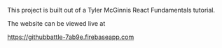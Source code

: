 This project is built out of a Tyler McGinnis React Fundamentals tutorial.

The website can be viewed live at

https://githubbattle-7ab9e.firebaseapp.com
